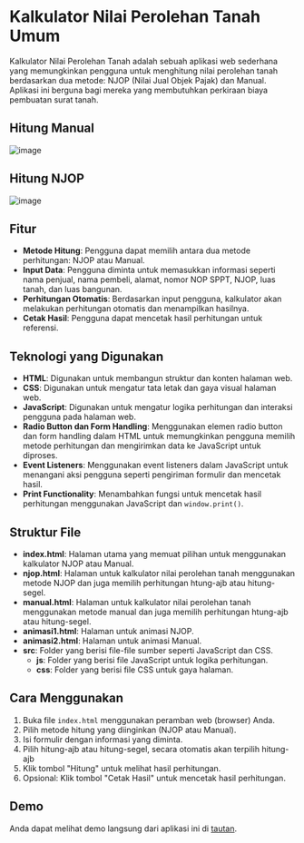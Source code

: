 # Kalkulator Nilai Perolehan Tanah Umum

Kalkulator Nilai Perolehan Tanah adalah sebuah aplikasi web sederhana yang memungkinkan pengguna untuk menghitung nilai perolehan tanah berdasarkan dua metode: NJOP (Nilai Jual Objek Pajak) dan Manual. Aplikasi ini berguna bagi mereka yang membutuhkan perkiraan biaya pembuatan surat tanah.

## Hitung Manual

![image](https://github.com/MRizkiMaulana/Kalkulator-Tanah-Umum/assets/100768439/a008825a-cb6c-4301-abe2-ae25c104afa3)

## Hitung NJOP

![image](https://github.com/MRizkiMaulana/Kalkulator-Tanah-Umum/assets/100768439/36145bea-e2fa-4254-a816-3a49fa77ea36)



## Fitur

- **Metode Hitung**: Pengguna dapat memilih antara dua metode perhitungan: NJOP atau Manual.
- **Input Data**: Pengguna diminta untuk memasukkan informasi seperti nama penjual, nama pembeli, alamat, nomor NOP SPPT, NJOP, luas tanah, dan luas bangunan.
- **Perhitungan Otomatis**: Berdasarkan input pengguna, kalkulator akan melakukan perhitungan otomatis dan menampilkan hasilnya.
- **Cetak Hasil**: Pengguna dapat mencetak hasil perhitungan untuk referensi.

## Teknologi yang Digunakan

- **HTML**: Digunakan untuk membangun struktur dan konten halaman web.
- **CSS**: Digunakan untuk mengatur tata letak dan gaya visual halaman web.
- **JavaScript**: Digunakan untuk mengatur logika perhitungan dan interaksi pengguna pada halaman web.
- **Radio Button dan Form Handling**: Menggunakan elemen radio button dan form handling dalam HTML untuk memungkinkan pengguna memilih metode perhitungan dan mengirimkan data ke JavaScript untuk diproses.
- **Event Listeners**: Menggunakan event listeners dalam JavaScript untuk menangani aksi pengguna seperti pengiriman formulir dan mencetak hasil.
- **Print Functionality**: Menambahkan fungsi untuk mencetak hasil perhitungan menggunakan JavaScript dan `window.print()`.

## Struktur File

- **index.html**: Halaman utama yang memuat pilihan untuk menggunakan kalkulator NJOP atau Manual.
- **njop.html**: Halaman untuk kalkulator nilai perolehan tanah menggunakan metode NJOP dan juga memilih perhitungan htung-ajb atau hitung-segel.
- **manual.html**: Halaman untuk kalkulator nilai perolehan tanah menggunakan metode manual dan juga memilih perhitungan htung-ajb atau hitung-segel.
- **animasi1.html**: Halaman untuk animasi NJOP.
- **animasi2.html**: Halaman untuk animasi Manual.
- **src**: Folder yang berisi file-file sumber seperti JavaScript dan CSS.
  - **js**: Folder yang berisi file JavaScript untuk logika perhitungan.
  - **css**: Folder yang berisi file CSS untuk gaya halaman.

## Cara Menggunakan

1. Buka file `index.html` menggunakan peramban web (browser) Anda.
2. Pilih metode hitung yang diinginkan (NJOP atau Manual).
3. Isi formulir dengan informasi yang diminta.
4. Pilih hitung-ajb atau hitung-segel, secara otomatis akan terpilih hitung-ajb
5. Klik tombol "Hitung" untuk melihat hasil perhitungan.
6. Opsional: Klik tombol "Cetak Hasil" untuk mencetak hasil perhitungan.

## Demo

Anda dapat melihat demo langsung dari aplikasi ini di [tautan](https://mrizkimaulana.github.io/Kalkulator-Tanah-Umum/).



